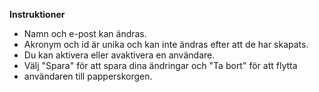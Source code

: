 **Instruktioner**

+   Namn och e-post kan ändras.
+   Akronym och id är unika och kan inte ändras efter att de har skapats. 
+   Du kan aktivera eller avaktivera en användare. 
+   Välj "Spara" för att spara dina ändringar och "Ta bort" för att flytta 
+   användaren till papperskorgen.
